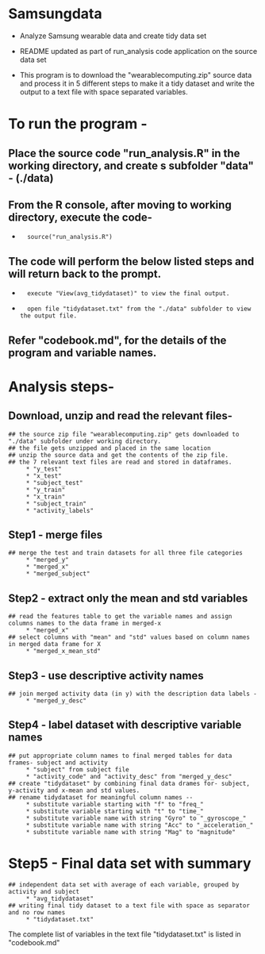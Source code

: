 # Samsungdata
* Analyze Samsung wearable data and create tidy data set

* README updated as part of run_analysis code application on the source data set

* This program is to download the "wearablecomputing.zip" source data and process it in 5 different steps to make it a tidy dataset and 
  write the output to a text file with space separated variables.

# To run the program -

## 	Place the source code "run_analysis.R" in the working directory, and create s subfolder "data" - (./data)
## 	From the R console, after moving to working directory, execute the code-
* 		source("run_analysis.R")
## 	The code will perform the below listed steps and will return back to the prompt.
* 		execute "View(avg_tidydataset)" to view the final output.
* 		open file "tidydataset.txt" from the "./data" subfolder to view the output file.
## 	Refer "codebook.md", for the details of the program and variable names.


# Analysis steps- 
## 	Download, unzip and read the relevant files-
	## the source zip file "wearablecomputing.zip" gets downloaded to "./data" subfolder under working directory.
	## the file gets unzipped and placed in the same location
	## unzip the source data and get the contents of the zip file.
	## the 7 relevant text files are read and stored in dataframes.
		 * "y_test"
		 * "x_test"
		 * "subject_test"
		 * "y_train"
		 * "x_train"
		 * "subject_train"
		 * "activity_labels"

## 	Step1 - merge files
	## merge the test and train datasets for all three file categories
		 * "merged_y"
		 * "merged_x"
		 * "merged_subject"

## 	Step2 - extract only the mean and std variables
	## read the features table to get the variable names and assign columns names to the data frame in merged-x
		 * "merged_x"
	## select columns with "mean" and "std" values based on column names in merged data frame for X 
		 * "merged_x_mean_std"

## 	Step3 - use descriptive activity names
	## join merged activity data (in y) with the description data labels - 
		 * "merged_y_desc"

## 	Step4 - label dataset with descriptive variable names
	## put appropriate column names to final merged tables for data frames- subject and activity
		 * "subject" from subject file
		 * "activity_code" and "activity_desc" from "merged_y_desc"
	## create "tidydataset" by combining final data drames for- subject, y-activity and x-mean and std values.
	## rename tidydataset for meaningful column names --
		 * substitute variable starting with "f" to "freq_"
		 * substitute variable starting with "t" to "time_"	
		 * substitute variable name with string "Gyro" to "_gyroscope_"
		 * substitute variable name with string "Acc" to "_acceleration_"
		 * substitute variable name with string "Mag" to "magnitude"

# 	Step5 - Final data set with summary
	## independent data set with average of each variable, grouped by activity and subject 
		 * "avg_tidydataset"
	## writing final tidy dataset to a text file with space as separator and no row names 
		 * "tidydataset.txt"

The complete list of variables in the text file "tidydataset.txt" is listed in "codebook.md"
